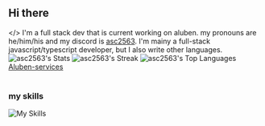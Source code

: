 ## Hi there

</> I'm a full stack dev that is current working on aluben.
my pronouns are he/him/his and
my discord is [asc2563](https://discord.com/users/1008809415375335576).
I'm mainy a full-stack javascript/typescript developer, but I also write other languages.
![asc2563's Stats](https://github-readme-stats.vercel.app/api?username=asc2563&theme=vue-dark&show_icons=true&hide_border=true&count_private=true)
![asc2563's Streak](https://github-readme-streak-stats.herokuapp.com/?user=asc2563&theme=vue-dark&hide_border=true)
![asc2563's Top Languages](https://github-readme-stats.vercel.app/api/top-langs/?username=asc2563&theme=vue-dark&show_icons=true&hide_border=true&layout=compact)
[Aluben-services](https://github.com/Aluben-service)
<br />
<br />
### my skills

![My Skills](https://skillicons.dev/icons?i=html,css,tailwind,js,ts,jquery,python,powershell,react,next,svelte,atom,docker,vite,visualstudio,debian,ubuntu,windows,webpack,astro,notion,discord,sublime,npm,pnpm,deno,devto,dotnet,vercel,netlify,flask,expressjs,nodejs,bun,neovim,mongodb,md,git,github,vscode,sass,postman,replit,stackoverflow)
